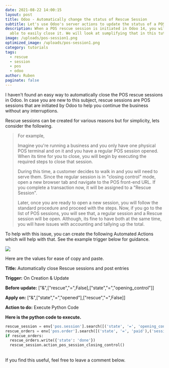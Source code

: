 ```yaml
---
date: 2021-08-22 14:00:15
layout: post
title: Odoo - Automatically change the status of Rescue Session
subtitle: Let's use Odoo's server actions to update the status of a POS rescue sessions
description: When a POS rescue session is initiated in Odoo 14, you will not be
  able to easily close it. We will look at sumplifying that in this tutorial
image: /uploads/pos-session1.png
optimized_image: /uploads/pos-session1.png
category: tutorials
tags:
  - rescue
  - session
  - pos
  - odoo
author: Ruben
paginate: false
---
```

I haven't found an easy way to automatically close the POS rescue sessions in Odoo. In case you are new to this subject, rescue sessions are POS sessions that are initiated by Odoo to help you continue the business without any interruptions.

 Rescue sessions can be created for various reasons but for simplicity, lets consider the following. 

> For example, 
>
> Imagine you're running a business and you only have one physical POS terminal and on it and you have a regular POS session opened. When its time for you to close, you will begin by executing the required steps to close that session.
>
> During this time, a customer decides to walk in and you will need to serve them. Since the regular session is in "closing control" mode, open a new browser tab and navigate to the POS front-end URL. If you complete a transaction now, it will be assigned to a "Rescue Session".
>
> Later, once you are ready to open a new session, you will follow the standard procedure and proceed with the steps. Now, if you go to the list of POS sessions, you will see that, a regular session and a Rescue session will be open. Although, its fine to have both at the same time, you will have issues with accounting and tallying up the total.

To help with this issue, you can create the following Automated Actions which will help with that. See the example trigger below for guidance.

![](/assets/img/uploads/screen-shot-2021-08-22-at-2.35.35-pm.png)

Here are the values for ease of copy and paste.

**Title:** Automatically close Rescue sessions and post entries

**Trigger:** On Creation & Update

**Before update:** \["&",["rescue","=",False],\["state","=","opening_control"]]

**Apply on:** \["&",["state","=","opened"],\["rescue","=",False]]

**Action to do:** Execute Python Code

**Here is the python code to execute.**

```python
rescue_session = env['pos.session'].search([('state', '=', 'opening_control'),('name', 'ilike', 'RESCUE FOR POS')])
rescue_orders = env['pos.order'].search([('state', '=', 'paid'),('session_id', 'ilike', 'RESCUE FOR POS')])
if rescue_orders:
  rescue_orders.write({'state': 'done'})
  rescue_session.action_pos_session_closing_control()
```

\
If you find this useful, feel free to leave a comment below.